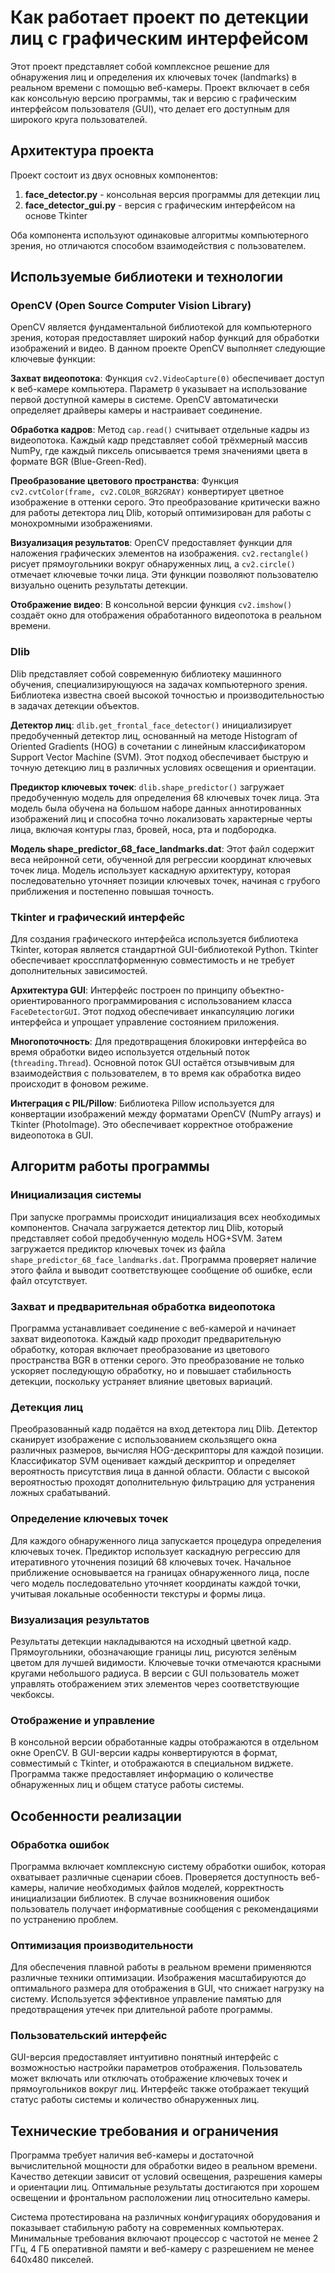 # Как работает проект по детекции лиц с графическим интерфейсом

Этот проект представляет собой комплексное решение для обнаружения лиц и определения их ключевых точек (landmarks) в реальном времени с помощью веб-камеры. Проект включает в себя как консольную версию программы, так и версию с графическим интерфейсом пользователя (GUI), что делает его доступным для широкого круга пользователей.

## Архитектура проекта

Проект состоит из двух основных компонентов:

1. **face_detector.py** - консольная версия программы для детекции лиц
2. **face_detector_gui.py** - версия с графическим интерфейсом на основе Tkinter

Оба компонента используют одинаковые алгоритмы компьютерного зрения, но отличаются способом взаимодействия с пользователем.

## Используемые библиотеки и технологии

### OpenCV (Open Source Computer Vision Library)

OpenCV является фундаментальной библиотекой для компьютерного зрения, которая предоставляет широкий набор функций для обработки изображений и видео. В данном проекте OpenCV выполняет следующие ключевые функции:

**Захват видеопотока**: Функция `cv2.VideoCapture(0)` обеспечивает доступ к веб-камере компьютера. Параметр `0` указывает на использование первой доступной камеры в системе. OpenCV автоматически определяет драйверы камеры и настраивает соединение.

**Обработка кадров**: Метод `cap.read()` считывает отдельные кадры из видеопотока. Каждый кадр представляет собой трёхмерный массив NumPy, где каждый пиксель описывается тремя значениями цвета в формате BGR (Blue-Green-Red).

**Преобразование цветового пространства**: Функция `cv2.cvtColor(frame, cv2.COLOR_BGR2GRAY)` конвертирует цветное изображение в оттенки серого. Это преобразование критически важно для работы детектора лиц Dlib, который оптимизирован для работы с монохромными изображениями.

**Визуализация результатов**: OpenCV предоставляет функции для наложения графических элементов на изображения. `cv2.rectangle()` рисует прямоугольники вокруг обнаруженных лиц, а `cv2.circle()` отмечает ключевые точки лица. Эти функции позволяют пользователю визуально оценить результаты детекции.

**Отображение видео**: В консольной версии функция `cv2.imshow()` создаёт окно для отображения обработанного видеопотока в реальном времени.

### Dlib

Dlib представляет собой современную библиотеку машинного обучения, специализирующуюся на задачах компьютерного зрения. Библиотека известна своей высокой точностью и производительностью в задачах детекции объектов.

**Детектор лиц**: `dlib.get_frontal_face_detector()` инициализирует предобученный детектор лиц, основанный на методе Histogram of Oriented Gradients (HOG) в сочетании с линейным классификатором Support Vector Machine (SVM). Этот подход обеспечивает быструю и точную детекцию лиц в различных условиях освещения и ориентации.

**Предиктор ключевых точек**: `dlib.shape_predictor()` загружает предобученную модель для определения 68 ключевых точек лица. Эта модель была обучена на большом наборе данных аннотированных изображений лиц и способна точно локализовать характерные черты лица, включая контуры глаз, бровей, носа, рта и подбородка.

**Модель shape_predictor_68_face_landmarks.dat**: Этот файл содержит веса нейронной сети, обученной для регрессии координат ключевых точек лица. Модель использует каскадную архитектуру, которая последовательно уточняет позиции ключевых точек, начиная с грубого приближения и постепенно повышая точность.

### Tkinter и графический интерфейс

Для создания графического интерфейса используется библиотека Tkinter, которая является стандартной GUI-библиотекой Python. Tkinter обеспечивает кроссплатформенную совместимость и не требует дополнительных зависимостей.

**Архитектура GUI**: Интерфейс построен по принципу объектно-ориентированного программирования с использованием класса `FaceDetectorGUI`. Этот подход обеспечивает инкапсуляцию логики интерфейса и упрощает управление состоянием приложения.

**Многопоточность**: Для предотвращения блокировки интерфейса во время обработки видео используется отдельный поток (`threading.Thread`). Основной поток GUI остаётся отзывчивым для взаимодействия с пользователем, в то время как обработка видео происходит в фоновом режиме.

**Интеграция с PIL/Pillow**: Библиотека Pillow используется для конвертации изображений между форматами OpenCV (NumPy arrays) и Tkinter (PhotoImage). Это обеспечивает корректное отображение видеопотока в GUI.

## Алгоритм работы программы

### Инициализация системы

При запуске программы происходит инициализация всех необходимых компонентов. Сначала загружается детектор лиц Dlib, который представляет собой предобученную модель HOG+SVM. Затем загружается предиктор ключевых точек из файла `shape_predictor_68_face_landmarks.dat`. Программа проверяет наличие этого файла и выводит соответствующее сообщение об ошибке, если файл отсутствует.

### Захват и предварительная обработка видеопотока

Программа устанавливает соединение с веб-камерой и начинает захват видеопотока. Каждый кадр проходит предварительную обработку, которая включает преобразование из цветового пространства BGR в оттенки серого. Это преобразование не только ускоряет последующую обработку, но и повышает стабильность детекции, поскольку устраняет влияние цветовых вариаций.

### Детекция лиц

Преобразованный кадр подаётся на вход детектора лиц Dlib. Детектор сканирует изображение с использованием скользящего окна различных размеров, вычисляя HOG-дескрипторы для каждой позиции. Классификатор SVM оценивает каждый дескриптор и определяет вероятность присутствия лица в данной области. Области с высокой вероятностью проходят дополнительную фильтрацию для устранения ложных срабатываний.

### Определение ключевых точек

Для каждого обнаруженного лица запускается процедура определения ключевых точек. Предиктор использует каскадную регрессию для итеративного уточнения позиций 68 ключевых точек. Начальное приближение основывается на границах обнаруженного лица, после чего модель последовательно уточняет координаты каждой точки, учитывая локальные особенности текстуры и формы лица.

### Визуализация результатов

Результаты детекции накладываются на исходный цветной кадр. Прямоугольники, обозначающие границы лиц, рисуются зелёным цветом для лучшей видимости. Ключевые точки отмечаются красными кругами небольшого радиуса. В версии с GUI пользователь может управлять отображением этих элементов через соответствующие чекбоксы.

### Отображение и управление

В консольной версии обработанные кадры отображаются в отдельном окне OpenCV. В GUI-версии кадры конвертируются в формат, совместимый с Tkinter, и отображаются в специальном виджете. Программа также предоставляет информацию о количестве обнаруженных лиц и общем статусе работы системы.

## Особенности реализации

### Обработка ошибок

Программа включает комплексную систему обработки ошибок, которая охватывает различные сценарии сбоев. Проверяется доступность веб-камеры, наличие необходимых файлов моделей, корректность инициализации библиотек. В случае возникновения ошибок пользователь получает информативные сообщения с рекомендациями по устранению проблем.

### Оптимизация производительности

Для обеспечения плавной работы в реальном времени применяются различные техники оптимизации. Изображения масштабируются до оптимального размера для отображения в GUI, что снижает нагрузку на систему. Используется эффективное управление памятью для предотвращения утечек при длительной работе программы.

### Пользовательский интерфейс

GUI-версия предоставляет интуитивно понятный интерфейс с возможностью настройки параметров отображения. Пользователь может включать или отключать отображение ключевых точек и прямоугольников вокруг лиц. Интерфейс также отображает текущий статус работы системы и количество обнаруженных лиц.

## Технические требования и ограничения

Программа требует наличия веб-камеры и достаточной вычислительной мощности для обработки видео в реальном времени. Качество детекции зависит от условий освещения, разрешения камеры и ориентации лиц. Оптимальные результаты достигаются при хорошем освещении и фронтальном расположении лиц относительно камеры.

Система протестирована на различных конфигурациях оборудования и показывает стабильную работу на современных компьютерах. Минимальные требования включают процессор с частотой не менее 2 ГГц, 4 ГБ оперативной памяти и веб-камеру с разрешением не менее 640x480 пикселей.

